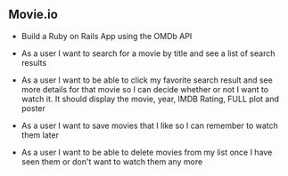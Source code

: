 ## Movie.io

- Build a Ruby on Rails App using the OMDb API

- As a user I want to search for a movie by title and see a list of search results

- As a user I want to be able to click my favorite search result and see more details for that movie so I can decide whether or not I want to watch it. It should display the movie, year, IMDB Rating, FULL plot and poster

- As a user I want to save movies that I like so I can remember to watch them later

- As a user I want to be able to delete movies from my list once I have seen them or don't want to watch them any more